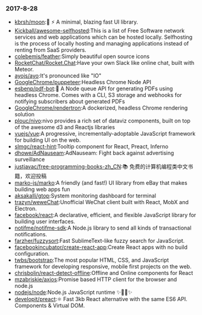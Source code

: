 ### 2017-8-28 
* [kbrsh/moon](https://github.com//kbrsh/moon):🌙 ⚡️ A minimal, blazing fast UI library. 
* [Kickball/awesome-selfhosted](https://github.com//Kickball/awesome-selfhosted):This is a list of Free Software network services and web applications which can be hosted locally. Selfhosting is the process of locally hosting and managing applications instead of renting from SaaS providers. 
* [colebemis/feather](https://github.com//colebemis/feather):Simply beautiful open source icons 
* [RocketChat/Rocket.Chat](https://github.com//RocketChat/Rocket.Chat):Have your own Slack like online chat, built with Meteor. 
* [ayojs/ayo](https://github.com//ayojs/ayo):It's pronounced like "IO" 
* [GoogleChrome/puppeteer](https://github.com//GoogleChrome/puppeteer):Headless Chrome Node API 
* [esbenp/pdf-bot](https://github.com//esbenp/pdf-bot):🤖 A Node queue API for generating PDFs using headless Chrome. Comes with a CLI, S3 storage and webhooks for notifying subscribers about generated PDFs 
* [GoogleChrome/rendertron](https://github.com//GoogleChrome/rendertron):A dockerized, headless Chrome rendering solution 
* [plouc/nivo](https://github.com//plouc/nivo):nivo provides a rich set of dataviz components, built on top of the awesome d3 and Reactjs libraries 
* [vuejs/vue](https://github.com//vuejs/vue):A progressive, incrementally-adoptable JavaScript framework for building UI on the web. 
* [slmgc/react-hint](https://github.com//slmgc/react-hint):Tooltip component for React, Preact, Inferno 
* [dhowe/AdNauseam](https://github.com//dhowe/AdNauseam):AdNauseam: Fight back against advertising surveillance 
* [justjavac/free-programming-books-zh_CN](https://github.com//justjavac/free-programming-books-zh_CN):📚 免费的计算机编程类中文书籍，欢迎投稿 
* [marko-js/marko](https://github.com//marko-js/marko):A friendly (and fast!) UI library from eBay that makes building web apps fun 
* [aksakalli/gtop](https://github.com//aksakalli/gtop):System monitoring dashboard for terminal 
* [trazyn/weweChat](https://github.com//trazyn/weweChat):Unofficial WeChat client built with React, MobX and Electron. 
* [facebook/react](https://github.com//facebook/react):A declarative, efficient, and flexible JavaScript library for building user interfaces. 
* [notifme/notifme-sdk](https://github.com//notifme/notifme-sdk):A Node.js library to send all kinds of transactional notifications. 
* [farzher/fuzzysort](https://github.com//farzher/fuzzysort):Fast SublimeText-like fuzzy search for JavaScript. 
* [facebookincubator/create-react-app](https://github.com//facebookincubator/create-react-app):Create React apps with no build configuration. 
* [twbs/bootstrap](https://github.com//twbs/bootstrap):The most popular HTML, CSS, and JavaScript framework for developing responsive, mobile first projects on the web. 
* [chrisbolin/react-detect-offline](https://github.com//chrisbolin/react-detect-offline):Offline and Online components for React 
* [mzabriskie/axios](https://github.com//mzabriskie/axios):Promise based HTTP client for the browser and node.js 
* [nodejs/node](https://github.com//nodejs/node):Node.js JavaScript runtime ✨🐢🚀✨ 
* [developit/preact](https://github.com//developit/preact):⚛️ Fast 3kb React alternative with the same ES6 API. Components & Virtual DOM. 
